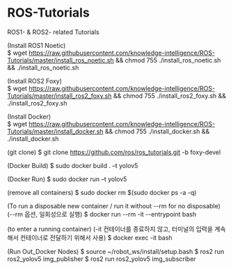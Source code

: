 # ROS-Tutorials
ROS1- &amp; ROS2- related Tutorials


(Install ROS1 Noetic)<br>
$ wget https://raw.githubusercontent.com/knowledge-intelligence/ROS-Tutorials/master/install_ros_noetic.sh && chmod 755 ./install_ros_noetic.sh && ./install_ros_noetic.sh


(Install ROS2 Foxy)<br>
$ wget https://raw.githubusercontent.com/knowledge-intelligence/ROS-Tutorials/master/install_ros2_foxy.sh && chmod 755 ./install_ros2_foxy.sh && ./install_ros2_foxy.sh


(Install Docker)<br>
$ wget https://raw.githubusercontent.com/knowledge-intelligence/ROS-Tutorials/master/install_docker.sh && chmod 755 ./install_docker.sh && ./install_docker.sh



(git clone)
$ git clone https://github.com/ros/ros_tutorials.git -b foxy-devel

(Docker Build)
$ sudo docker build . –t yolov5

(Docker Run)
$ sudo docker run –t yolov5

(remove all containers)
$ sudo docker rm $(sudo docker ps -a -q)

(To run a disposable new container / run it without --rm for no disposable)
(--rm 옵션, 일회성으로 실행)
$ docker run --rm -it --entrypoint bash <image-name-or-id>


(to enter a running container)
(-it 컨테이너를 종료하지 않고, 터미널의 입력을 계속해서 컨테이너로 전달하기 위해서 사용)
$ docker exec -it <container-name-or-id> bash

(Run Out_Docker Nodes)
$ source ~/robot_ws/install/setup.bash
$ ros2 run ros2_yolov5 img_publisher
$ ros2 run ros2_yolov5 img_subscriber


